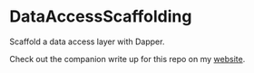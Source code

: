 # DataAccessScaffolding
Scaffold a data access layer with Dapper.

Check out the companion write up for this repo on my [website](https://blog.roccoswebservices.com/DataAccessScaffolding).
